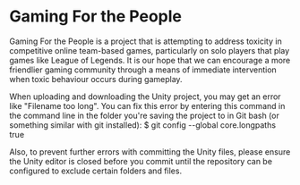 # Gaming For the People

Gaming For the People is a project that is attempting to address toxicity in competitive online team-based games, particularly on solo players that play games like League of Legends. It is our hope that we can encourage a more friendlier gaming community through a means of immediate intervention when toxic behaviour occurs during gameplay.

When uploading and downloading the Unity project, you may get an error like "Filename too long". You can fix this error by entering this command in the command line in the folder you're saving the project to in Git bash (or something similar with git installed): 
$ git config --global core.longpaths true

Also, to prevent further errors with committing the Unity files, please ensure the Unity editor is closed before you commit until the repository can be configured to exclude certain folders and files.
